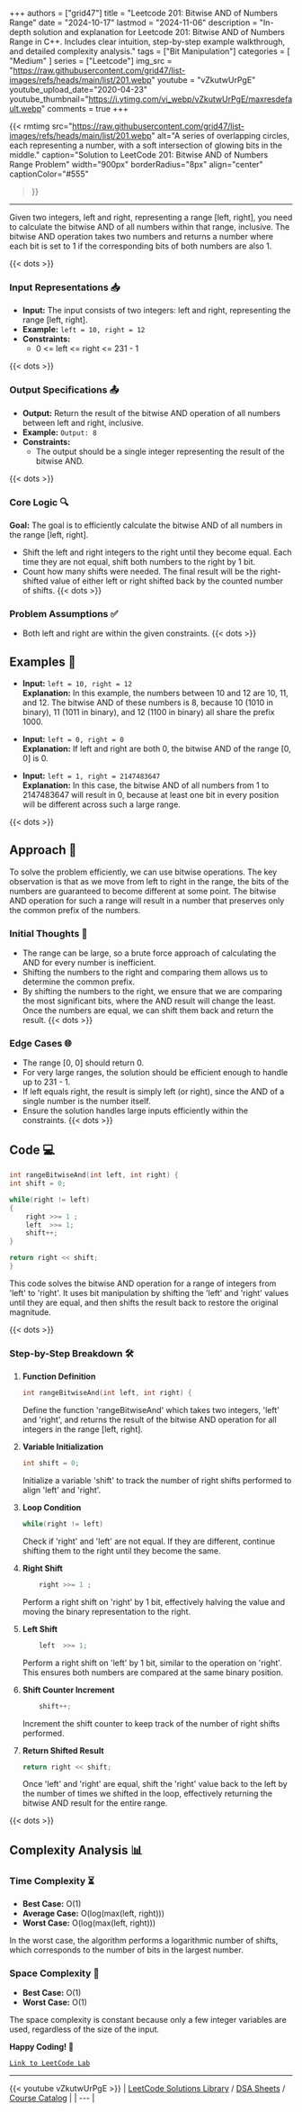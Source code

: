 
+++
authors = ["grid47"]
title = "Leetcode 201: Bitwise AND of Numbers Range"
date = "2024-10-17"
lastmod = "2024-11-06"
description = "In-depth solution and explanation for Leetcode 201: Bitwise AND of Numbers Range in C++. Includes clear intuition, step-by-step example walkthrough, and detailed complexity analysis."
tags = ["Bit Manipulation"]
categories = [
    "Medium"
]
series = ["Leetcode"]
img_src = "https://raw.githubusercontent.com/grid47/list-images/refs/heads/main/list/201.webp"
youtube = "vZkutwUrPgE"
youtube_upload_date="2020-04-23"
youtube_thumbnail="https://i.ytimg.com/vi_webp/vZkutwUrPgE/maxresdefault.webp"
comments = true
+++


{{< rmtimg 
    src="https://raw.githubusercontent.com/grid47/list-images/refs/heads/main/list/201.webp" 
    alt="A series of overlapping circles, each representing a number, with a soft intersection of glowing bits in the middle."
    caption="Solution to LeetCode 201: Bitwise AND of Numbers Range Problem"
    width="900px"
    borderRadius="8px"
    align="center" 
    captionColor="#555"
>}}
---
Given two integers, left and right, representing a range [left, right], you need to calculate the bitwise AND of all numbers within that range, inclusive. The bitwise AND operation takes two numbers and returns a number where each bit is set to 1 if the corresponding bits of both numbers are also 1.
<!--more-->
{{< dots >}}
### Input Representations 📥
- **Input:** The input consists of two integers: left and right, representing the range [left, right].
- **Example:** `left = 10, right = 12`
- **Constraints:**
	- 0 <= left <= right <= 231 - 1

{{< dots >}}
### Output Specifications 📤
- **Output:** Return the result of the bitwise AND operation of all numbers between left and right, inclusive.
- **Example:** `Output: 8`
- **Constraints:**
	- The output should be a single integer representing the result of the bitwise AND.

{{< dots >}}
### Core Logic 🔍
**Goal:** The goal is to efficiently calculate the bitwise AND of all numbers in the range [left, right].

- Shift the left and right integers to the right until they become equal. Each time they are not equal, shift both numbers to the right by 1 bit.
- Count how many shifts were needed. The final result will be the right-shifted value of either left or right shifted back by the counted number of shifts.
{{< dots >}}
### Problem Assumptions ✅
- Both left and right are within the given constraints.
{{< dots >}}
## Examples 🧩
- **Input:** `left = 10, right = 12`  \
  **Explanation:** In this example, the numbers between 10 and 12 are 10, 11, and 12. The bitwise AND of these numbers is 8, because 10 (1010 in binary), 11 (1011 in binary), and 12 (1100 in binary) all share the prefix 1000.

- **Input:** `left = 0, right = 0`  \
  **Explanation:** If left and right are both 0, the bitwise AND of the range [0, 0] is 0.

- **Input:** `left = 1, right = 2147483647`  \
  **Explanation:** In this case, the bitwise AND of all numbers from 1 to 2147483647 will result in 0, because at least one bit in every position will be different across such a large range.

{{< dots >}}
## Approach 🚀
To solve the problem efficiently, we can use bitwise operations. The key observation is that as we move from left to right in the range, the bits of the numbers are guaranteed to become different at some point. The bitwise AND operation for such a range will result in a number that preserves only the common prefix of the numbers.

### Initial Thoughts 💭
- The range can be large, so a brute force approach of calculating the AND for every number is inefficient.
- Shifting the numbers to the right and comparing them allows us to determine the common prefix.
- By shifting the numbers to the right, we ensure that we are comparing the most significant bits, where the AND result will change the least. Once the numbers are equal, we can shift them back and return the result.
{{< dots >}}
### Edge Cases 🌐
- The range [0, 0] should return 0.
- For very large ranges, the solution should be efficient enough to handle up to 231 - 1.
- If left equals right, the result is simply left (or right), since the AND of a single number is the number itself.
- Ensure the solution handles large inputs efficiently within the constraints.
{{< dots >}}
## Code 💻
```cpp
int rangeBitwiseAnd(int left, int right) {
int shift = 0;

while(right != left)
{
    right >>= 1 ;
    left  >>= 1;
    shift++;
}

return right << shift;
}
```

This code solves the bitwise AND operation for a range of integers from 'left' to 'right'. It uses bit manipulation by shifting the 'left' and 'right' values until they are equal, and then shifts the result back to restore the original magnitude.

{{< dots >}}
### Step-by-Step Breakdown 🛠️
1. **Function Definition**
	```cpp
	int rangeBitwiseAnd(int left, int right) {
	```
	Define the function 'rangeBitwiseAnd' which takes two integers, 'left' and 'right', and returns the result of the bitwise AND operation for all integers in the range [left, right].

2. **Variable Initialization**
	```cpp
	int shift = 0;
	```
	Initialize a variable 'shift' to track the number of right shifts performed to align 'left' and 'right'.

3. **Loop Condition**
	```cpp
	while(right != left)
	```
	Check if 'right' and 'left' are not equal. If they are different, continue shifting them to the right until they become the same.

4. **Right Shift**
	```cpp
	    right >>= 1 ;
	```
	Perform a right shift on 'right' by 1 bit, effectively halving the value and moving the binary representation to the right.

5. **Left Shift**
	```cpp
	    left  >>= 1;
	```
	Perform a right shift on 'left' by 1 bit, similar to the operation on 'right'. This ensures both numbers are compared at the same binary position.

6. **Shift Counter Increment**
	```cpp
	    shift++;
	```
	Increment the shift counter to keep track of the number of right shifts performed.

7. **Return Shifted Result**
	```cpp
	return right << shift;
	```
	Once 'left' and 'right' are equal, shift the 'right' value back to the left by the number of times we shifted in the loop, effectively returning the bitwise AND result for the entire range.

{{< dots >}}
## Complexity Analysis 📊
### Time Complexity ⏳
- **Best Case:** O(1)
- **Average Case:** O(log(max(left, right)))
- **Worst Case:** O(log(max(left, right)))

In the worst case, the algorithm performs a logarithmic number of shifts, which corresponds to the number of bits in the largest number.

### Space Complexity 💾
- **Best Case:** O(1)
- **Worst Case:** O(1)

The space complexity is constant because only a few integer variables are used, regardless of the size of the input.

**Happy Coding! 🎉**


[`Link to LeetCode Lab`](https://leetcode.com/problems/bitwise-and-of-numbers-range/description/)

---
{{< youtube vZkutwUrPgE >}}
| [LeetCode Solutions Library](https://grid47.xyz/leetcode/) / [DSA Sheets](https://grid47.xyz/sheets/) / [Course Catalog](https://grid47.xyz/courses/) |
| --- |
